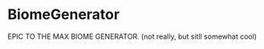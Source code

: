 BiomeGenerator
==============

EPIC TO THE MAX BIOME GENERATOR. (not really, but sitll somewhat cool)

